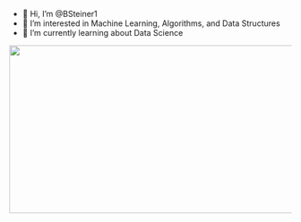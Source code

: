 - 👋 Hi, I’m @BSteiner1
- 👀 I’m interested in Machine Learning, Algorithms, and Data Structures
- 🌱 I’m currently learning about Data Science

<!---
BSteiner1/BSteiner1 is a ✨ special ✨ repository because its `README.md` (this file) appears on your GitHub profile.
You can click the Preview link to take a look at your changes.
--->

<div align="center">
  <img src= "https://giphy.com/gifs/visuals-network-connectivity-7VzgMsB6FLCilwS30v" width="600" height="300"/>
</div>
